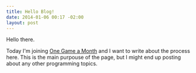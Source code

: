 ```yaml
---
title: Hello Blog!
date: 2014-01-06 00:17 -02:00
layout: post
---
```

Hello there.

Today I'm joining [One Game a Month](http://www.onegameamonth.com/) and I want to write about the process here.
This is the main purpouse of the page, but I might end up posting about any other programming topics.

